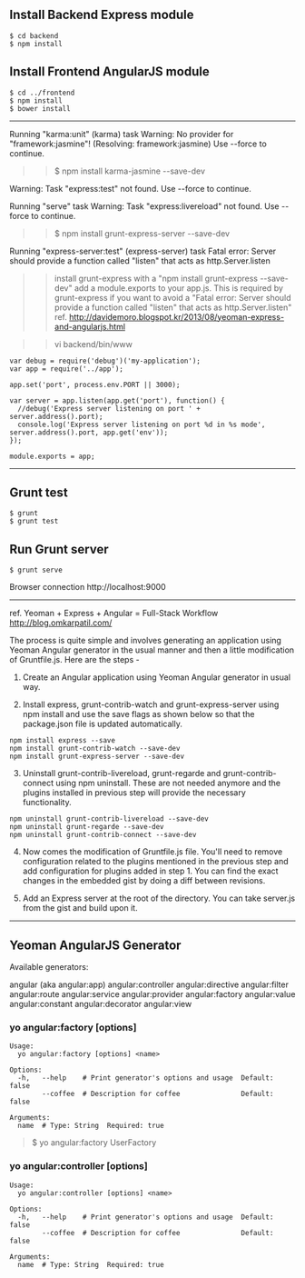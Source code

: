 ## Install Backend Express module

```
$ cd backend
$ npm install
```

## Install Frontend AngularJS module

```
$ cd ../frontend
$ npm install 
$ bower install
```

----------

Running "karma:unit" (karma) task
Warning: No provider for "framework:jasmine"! (Resolving: framework:jasmine) Use --force to continue.

>> $ npm install karma-jasmine --save-dev


Warning: Task "express:test" not found. Use --force to continue.

Running "serve" task
Warning: Task "express:livereload" not found. Use --force to continue.

>> $ npm install grunt-express-server --save-dev

Running "express-server:test" (express-server) task
Fatal error: Server should provide a function called "listen" that acts as http.Server.listen

>> install grunt-express with a "npm install grunt-express --save-dev"
add a module.exports to your app.js. This is required by grunt-express if you want to avoid a "Fatal error: Server should provide a function called "listen" that acts as http.Server.listen"
 ref. http://davidemoro.blogspot.kr/2013/08/yeoman-express-and-angularjs.html

>> vi backend/bin/www

```
var debug = require('debug')('my-application');
var app = require('../app');

app.set('port', process.env.PORT || 3000);

var server = app.listen(app.get('port'), function() {
  //debug('Express server listening on port ' + server.address().port);
  console.log('Express server listening on port %d in %s mode', server.address().port, app.get('env'));
});

module.exports = app;
```

---------------------

## Grunt test

```
$ grunt 
$ grunt test
```
## Run Grunt server

```
$ grunt serve
```

Browser connection
 http://localhost:9000


---------------
ref. Yeoman + Express + Angular = Full-Stack Workflow
	http://blog.omkarpatil.com/

The process is quite simple and involves generating an application using Yeoman Angular generator in the usual manner and then a little modification of Gruntfile.js. Here are the steps - 

1. Create an Angular application using Yeoman Angular generator in usual way.

2. Install express, grunt-contrib-watch and grunt-express-server using npm install and use the save flags as shown below so that the package.json file is updated automatically.

```
npm install express --save
npm install grunt-contrib-watch --save-dev
npm install grunt-express-server --save-dev
```

3. Uninstall grunt-contrib-livereload, grunt-regarde and grunt-contrib-connect using npm uninstall. These are not needed anymore and the plugins installed in previous step will provide the necessary functionality.

```
npm uninstall grunt-contrib-livereload --save-dev
npm uninstall grunt-regarde --save-dev
npm uninstall grunt-contrib-connect --save-dev
```

4. Now comes the modification of Gruntfile.js file. You'll need to remove configuration related to the plugins mentioned in the previous step and add configuration for plugins added in step 1. You can find the exact changes in the embedded gist by doing a diff between revisions.

5. Add an Express server at the root of the directory. You can take server.js from the gist and build upon it. 	


---------------
## Yeoman AngularJS Generator
Available generators:

angular (aka angular:app)
angular:controller
angular:directive
angular:filter
angular:route
angular:service
angular:provider
angular:factory
angular:value
angular:constant
angular:decorator
angular:view


### yo angular:factory [options] <name>

```
Usage:
  yo angular:factory [options] <name>

Options:
  -h,   --help    # Print generator's options and usage  Default: false
        --coffee  # Description for coffee               Default: false

Arguments:
  name  # Type: String  Required: true
```

> $ yo angular:factory  UserFactory

### yo angular:controller [options] <name>

```
Usage:
  yo angular:controller [options] <name>

Options:
  -h,   --help    # Print generator's options and usage  Default: false
        --coffee  # Description for coffee               Default: false

Arguments:
  name  # Type: String  Required: true
```
